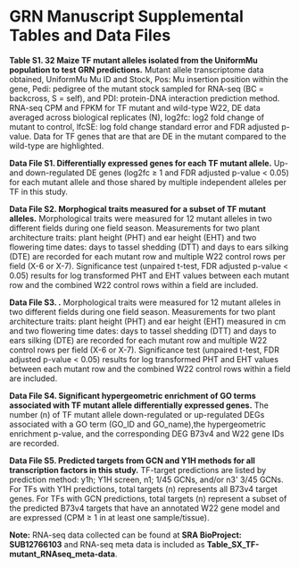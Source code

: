 # GRN Manuscript Supplemental Tables and Data Files

**Table S1. 32 Maize TF mutant alleles isolated from the UniformMu population to test GRN predictions.** Mutant allele transcriptome data obtained, UniformMu Mu ID and Stock, Pos: Mu insertion position within the gene, Pedi: pedigree of the mutant stock sampled for RNA-seq (BC = backcross, S = self), and PDI: protein-DNA interaction prediction method. RNA-seq CPM and FPKM for TF mutant and wild-type W22, DE data averaged across biological replicates (N), log2fc: log2 fold change of mutant to control, lfcSE: log fold change standard error and FDR adjusted p-value. Data for TF genes that are that are DE in the mutant compared to the wild-type are highlighted. 

**Data File S1. Differentially expressed genes for each TF mutant allele.** Up- and down-regulated DE genes (log2fc ≥ 1 and FDR adjusted p-value < 0.05) for each mutant allele and those shared by multiple independent alleles per TF in this study.

**Data File S2. Morphogical traits measured for a subset of TF mutant alleles.** Morphological traits were measured for 12 mutant alleles in two different fields during one field season. Measurements for two plant architecture traits: plant height (PHT) and ear height (EHT) and two flowering time dates: days to tassel shedding (DTT) and days to ears silking (DTE) are recorded for each mutant row and multiple W22 control rows per field (X-6 or X-7). Significance test (unpaired t-test, FDR adjusted p-value < 0.05) results for log transformed PHT and EHT values between each mutant row and the combined W22 control rows within a field are included. 

**Data File S3. .** Morphological traits were measured for 12 mutant alleles in two different fields during one field season. Measurements for two plant architecture traits: plant height (PHT) and ear height (EHT) measured in cm and two flowering time dates: days to tassel shedding (DTT) and days to ears silking (DTE) are recorded for each mutant row and multiple W22 control rows per field (X-6 or X-7). Significance test (unpaired t-test, FDR adjusted p-value < 0.05) results for log transformed PHT and EHT values between each mutant row and the combined W22 control rows within a field are included. 

**Data File S4. Significant hypergeometric enrichment of GO terms associated with TF mutant allele differentially expressed genes.** The number (n) of TF mutant allele down-regulated or up-regulated DEGs associated with a GO term (GO_ID and GO_name),the hypergeometric enrichment p-value, and the corresponding DEG B73v4 and W22 gene IDs are recorded. 

**Data File S5. Predicted targets from GCN and Y1H methods for all transcription factors in this study.** TF-target predictions are listed by prediction method: y1h; Y1H screen, n1; 1/45 GCNs, and/or n3' 3/45 GCNs. For TFs with Y1H predictions, total targets (n) represents all B73v4 target genes. For TFs with GCN predictions, total targets (n) represent a subset of the predicted B73v4 targets that have an annotated W22 gene model and are expressed (CPM ≥ 1 in at least one sample/tissue). 

**Note:** RNA-seq data collected can be found at **SRA BioProject: SUB12766103** and RNA-seq meta data is included as **Table_SX_TF-mutant_RNAseq_meta-data**.
